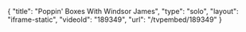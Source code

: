 {
    "title": "Poppin' Boxes With Windsor James",
    "type": "solo",
    "layout": "iframe-static",
    "videoId": "189349",
    "url": "\/tvpembed\/189349"
}